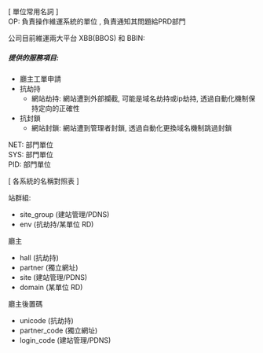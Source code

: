 [ 單位常用名詞 ]  
OP: 負責操作維運系統的單位 , 負責通知其問題給PRD部門  

公司目前維運兩大平台
XBB(BBOS) 和 BBIN: 
##### 提供的服務項目:
- 廳主工單申請
- 抗劫持 
    - 網站劫持: 網站遭到外部攔截, 可能是域名劫持或ip劫持, 透過自動化機制保持定向的正確性
- 抗封鎖
    - 網站封鎖: 網站遭到管理者封鎖, 透過自動化更換域名機制跳過封鎖

NET: 部門單位  
SYS: 部門單位  
PID: 部門單位  


[ 各系統的名稱對照表 ]

站群組:
 - site_group (建站管理/PDNS)
 - env (抗劫持/某單位 RD)

廳主
 - hall (抗劫持)
 - partner (獨立網址) 
 - site (建站管理/PDNS)
 - domain (某單位 RD)

廳主後置碼
 - unicode (抗劫持)
 - partner_code (獨立網址)
  - login_code (建站管理/PDNS)
